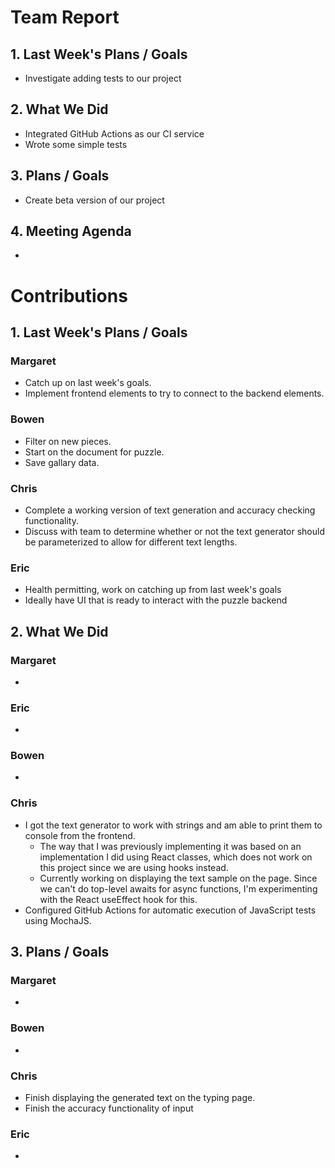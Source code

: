 # Team Report
## 1. Last Week's Plans / Goals
- Investigate adding tests to our project
## 2. What We Did  
- Integrated GitHub Actions as our CI service
- Wrote some simple tests
## 3. Plans / Goals
- Create beta version of our project
## 4. Meeting Agenda
-
# Contributions  
## 1. Last Week's Plans / Goals
### Margaret
- Catch up on last week's goals.
- Implement frontend elements to try to connect to the backend elements.
### Bowen
- Filter on new pieces.
- Start on the document for puzzle.
- Save gallary data.
### Chris
- Complete a working version of text generation and accuracy checking functionality.
- Discuss with team to determine whether or not the text generator should be parameterized to allow for different text lengths.
### Eric  
- Health permitting, work on catching up from last week's goals
- Ideally have UI that is ready to interact with the puzzle backend

## 2. What We Did  
### Margaret
-
### Eric  
-
### Bowen
-
### Chris
- I got the text generator to work with strings and am able to print them to console from the frontend.
    - The way that I was previously implementing it was based on an implementation I did using React classes, which does not work on this project since we are using hooks instead.
    - Currently working on displaying the text sample on the page. Since we can't do top-level awaits for async functions, I'm experimenting with the React useEffect hook for this.
- Configured GitHub Actions for automatic execution of JavaScript tests using MochaJS.

## 3. Plans / Goals  
### Margaret
-
### Bowen
-
### Chris
- Finish displaying the generated text on the typing page.
- Finish the accuracy functionality of input
### Eric  
-